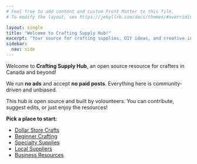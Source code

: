 ```yaml
---
# Feel free to add content and custom Front Matter to this file.
# To modify the layout, see https://jekyllrb.com/docs/themes/#overriding-theme-defaults

layout: single
title: "Welcome to Crafting Supply Hub!"
excerpt: "Your source for crafting supplies, DIY ideas, and creative inspiration."
sidebar:
  nav: side
---
```

Welcome to **Crafting Supply Hub**, an open source resource for crafters in Canada and beyond!

We run **no ads** and accept **no paid posts**. Everything here is community-driven and unbiased.

This hub is open source and built by volounteers. You can contribute, suggest edits, or just enjoy the resources!

**Pick a place to start:**

- [Dollar Store Crafts](/categories/dollar-store/)
- [Beginner Crafting](/beginner/)
- [Specialty Supplies](/categories/specialty-supplies/)
- [Local Suppliers](/local-suppliers/)
- [Business Resources](/business/)
